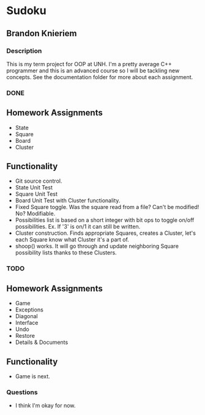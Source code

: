 # Sudoku
## Brandon Knieriem

### Description
This is my term project for OOP at UNH. I'm a pretty average C++ programmer and this is an advanced course so I will be tackling
new concepts. See the documentation folder for more about each assignment.

### DONE
## Homework Assignments
- State
- Square
- Board
- Cluster

## Functionality
- Git source control.
- State Unit Test
- Square Unit Test
- Board Unit Test with Cluster functionality.
- Fixed Square toggle. Was the square read from a file? Can't be modified! No? Modifiable.
- Possibilities list is based on a short integer with bit ops to toggle on/off possibilities. Ex. If '3' is on/1 it can still be written.
- Cluster construction. Finds appropriate Squares, creates a Cluster, let's each Square know what Cluster it's a part of.
- shoop() works. It will go through and update neighboring Square possibility lists thanks to these Clusters.

### TODO

## Homework Assignments
- Game
- Exceptions
- Diagonal
- Interface
- Undo
- Restore
- Details & Documents

## Functionality
- Game is next.

### Questions
- I think I'm okay for now.
